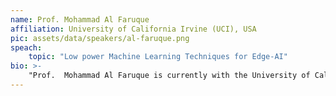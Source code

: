 ```yaml
---
name: Prof. Mohammad Al Faruque
affiliation: University of California Irvine (UCI), USA
pic: assets/data/speakers/al-faruque.png
speach:
    topic: "Low power Machine Learning Techniques for Edge-AI"
bio: >-
    "Prof.  Mohammad Al Faruque is currently with the University of California Irvine (UCI), where he is an associate professor (with tenure) and directing the Cyber-Physical Systems Lab. Prof. Al Faruque is the recipient of the School of Engineering Mid-Career Faculty Award for Research 2019, the IEEE Technical Committee on Cyber-Physical Systems Early-Career Award 2018, and the IEEE CEDA Ernest S. Kuh Early Career Award 2016. He is also the recipient of the  UCI Academic Senate Distinguished Early-Career Faculty Award for Research 2017 and the School of Engineering Early-Career Faculty Award for Research 2017. He served as an Emulex Career Development Chair from October 2012 till July 2015. Before, he was with Siemens Corporate Research and Technology in Princeton, NJ.His current research is focused on the system-level design of Internet-of-Things (IoT), Embedded Systems, and Cyber-Physical-Systems (CPS) with special interests on design automation methodologies, data-driven modeling techniques including machine learning for design, CPS security, etc. His work involves novel hardware and software design for various CPS application areas, including mobile health (mHealth), Industry 4.0 (manufacturing), smart-grid, and autonomous vehicles. Prof. Al Faruque received the Thomas Alva Edison Patent Award 2016 from the Edison Foundation, the 2016 DATE Best Paper Award, the 2015 DAC Best Paper Award, the 2009 IEEE/ACM William J. McCalla ICCAD Best Paper Award, the 2016 NDSS Distinguished Poster Award, the 2008 HiPEAC Paper Award, the 2015 Hellman Fellow Award, the 2015 Kane Kim Fellowship Award, the 2017 ICCAD Best Paper Award Nomination, the 2017 DAC Best Paper Award Nomination, the 2012 DATE Best IP Award Nomination, the 2005 DAC Best Paper Award Nomination, the EECS Professor of the year 2015-16 Award, and the 2015 UCI Chancellor’s Award for Excellence in Fostering Undergraduate Research. Besides 100+ IEEE/ACM publications in the premier journals and conferences, Prof. Al Faruque holds 9 US patents. Prof. Al Faruque has published 2 books in the area of Embedded and Cyber-Physical Systems. "
---
```

